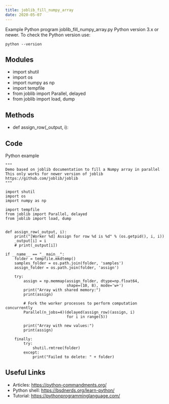 ```yaml
---
title: joblib_fill_numpy_array
date: 2020-05-07
---
```

Example Python program joblib_fill_numpy_array.py
Python version 3.x or newer.
To check the Python version use:

    python --version

## Modules

* import shutil
* import os
* import numpy as np
* import tempfile
* from joblib import Parallel, delayed
* from joblib import load, dump

## Methods

* def assign_row(_output, i):

## Code

Python example

    """
    Demo based on joblib documentation to fill a Numpy array in parallel
    This only works for newer version of joblib https://github.com/joblib/joblib
    """
    
    import shutil
    import os
    import numpy as np
    
    import tempfile
    from joblib import Parallel, delayed
    from joblib import load, dump
    
    
    def assign_row(_output, i):
        print("[Worker %d] Assign for row %d is %d" % (os.getpid(), i, i))
        _output[i] = i
        # print(_output[i])
    
    if __name__ == "__main__":
        folder = tempfile.mkdtemp()
        samples_folder = os.path.join(folder, 'samples')
        assign_folder = os.path.join(folder, 'assign')
    
        try:
            assign = np.memmap(assign_folder, dtype=np.float64,
                               shape=(10, 8), mode='w+')
            print("Array with shared memory:")
            print(assign)
    
            # Fork the worker processes to perform computation concurrently
            Parallel(n_jobs=4)(delayed(assign_row)(assign, i)
                               for i in range(5))
    
            print("Array with new values:")
            print(assign)
    
        finally:
            try:
                shutil.rmtree(folder)
            except:
                print("Failed to delete: " + folder)
    

## Useful Links

- Articles: https://python-commandments.org/
- Python shell: https://bsdnerds.org/learn-python/
- Tutorial: https://pythonprogramminglanguage.com/
